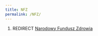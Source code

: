 ```yaml
---
title: NFZ
permalink: /NFZ/
---
```


1.  REDIRECT [Narodowy Fundusz Zdrowia](/Narodowy_Fundusz_Zdrowia "wikilink")
